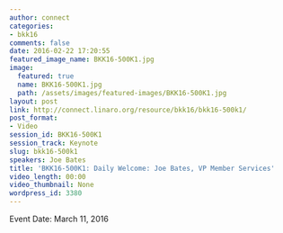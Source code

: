 ```yaml
---
author: connect
categories:
- bkk16
comments: false
date: 2016-02-22 17:20:55
featured_image_name: BKK16-500K1.jpg
image:
  featured: true
  name: BKK16-500K1.jpg
  path: /assets/images/featured-images/BKK16-500K1.jpg
layout: post
link: http://connect.linaro.org/resource/bkk16/bkk16-500k1/
post_format:
- Video
session_id: BKK16-500K1
session_track: Keynote
slug: bkk16-500k1
speakers: Joe Bates
title: 'BKK16-500K1: Daily Welcome: Joe Bates, VP Member Services'
video_length: 00:00
video_thumbnail: None
wordpress_id: 3380
---
```


Event Date: March 11, 2016